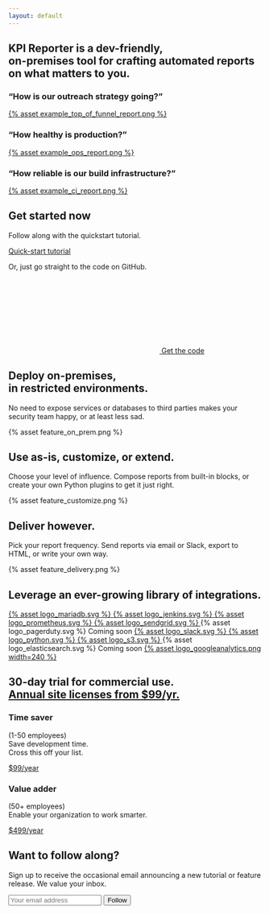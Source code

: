 ```yaml
---
layout: default
---
```


<section class="site-hero">
  <h1>
    KPI Reporter is a <strong>dev-friendly</strong>,<br>
    <strong>on-premises</strong> tool for crafting automated reports on what
    matters to you.
  </h1>
  <div class="examples">
    <div class="example">
      <h3>&ldquo;How is our outreach strategy going?&rdquo;</h3>
      <a href="https://kpi-reporter.readthedocs.io/en/latest/examples/latest-top-of-funnel-report/" target="_blank" rel="noopener noreferrer" class="screenshot-container">
        {% asset example_top_of_funnel_report.png %}
      </a>
    </div>
    <div class="example">
      <h3>&ldquo;How healthy is production?&rdquo;</h3>
      <a href="https://kpi-reporter.readthedocs.io/en/latest/examples/latest-ops-report/" target="_blank" rel="noopener noreferrer" class="screenshot-container">
        {% asset example_ops_report.png %}
      </a>
    </div>
    <div class="example">
      <h3>&ldquo;How reliable is our build infrastructure?&rdquo;</h3>
      <a href="https://kpi-reporter.readthedocs.io/en/latest/examples/latest-ci-report/" target="_blank" rel="noopener noreferrer" class="screenshot-container">
        {% asset example_ci_report.png %}
      </a>
    </div>
  </div>
  <div class="shadow-box"></div>
</section>

<section class="feature-box full tight">
  <h2>Get started now</h2>
  <div class="pricing-options">
    <div class="pricing-option dark">
      <p>
        Follow along with the quickstart tutorial.
      </p>
      <a class="pricing-button" href="/blog/2021/01/18/tutorial-quickstart.html">Quick-start tutorial</a>
    </div>
    <div class="pricing-option dark">
      <p>
        Or, just go straight to the code on GitHub.
      </p>
      <a class="pricing-button" href="https://github.com/kpireporter/kpireporter" target="_blank" rel="noopener noreferrer">
        <svg class="svg-icon white"><use xlink:href="{{ '/assets/minima-social-icons.svg#github' | relative_url }}"></use></svg>
        Get the code
      </a>
    </div>
  </div>
</section>

<section class="feature-box dark">
  <div class="text-inset">
    <h2>Deploy on-premises,<br>in restricted environments.</h2>
    <p>
      No need to expose services or databases to third parties makes your
      security team happy, or at least less sad.
    </p>
  </div>
  <div class="graphic-inset dark flush">
    {% asset feature_on_prem.png %}
  </div>
</section>
<section class="feature-box r-align">
  <div class="text-inset">
    <h2>Use as-is, customize, or extend.</h2>
    <p>
      Choose your level of influence. Compose reports from built-in blocks, or
      create your own Python plugins to get it just right.
    </p>
  </div>
  <div class="graphic-inset dark">
    {% asset feature_customize.png %}
  </div>
</section>
<section class="feature-box dark">
  <div class="text-inset">
    <h2>Deliver however.</h2>
    <p>
      Pick your report frequency. Send reports via email or Slack, export to HTML, or
      write your own way.
    </p>
  </div>
  <div class="graphic-inset dark pop-out">
    {% asset feature_delivery.png %}
  </div>
</section>
<section class="feature-box full">
  <h2>Leverage an ever-growing library of integrations.</h2>
  <div>
    <a href="https://kpi-reporter.readthedocs.io/en/latest/plugins/mysql.html" target="_blank" rel="noopener noreferrer" class="plugin-logo">
      {% asset logo_mariadb.svg %}
    </a>
    <a href="https://kpi-reporter.readthedocs.io/en/latest/plugins/jenkins.html" target="_blank" rel="noopener noreferrer" class="plugin-logo">
      {% asset logo_jenkins.svg %}
    </a>
    <a href="https://kpi-reporter.readthedocs.io/en/latest/plugins/prometheus.html" target="_blank" rel="noopener noreferrer" class="plugin-logo">
      {% asset logo_prometheus.svg %}
    </a>
    <a href="https://kpi-reporter.readthedocs.io/en/latest/plugins/sendgrid.html" target="_blank" rel="noopener noreferrer" class="plugin-logo">
      {% asset logo_sendgrid.svg %}
    </a>
    <a class="plugin-logo">
      {% asset logo_pagerduty.svg %}
      <span class="coming-soon">Coming soon</span>
    </a>
    <a href="https://kpi-reporter.readthedocs.io/en/latest/plugins/slack.html" target="_blank" rel="noopener noreferrer" class="plugin-logo">
      {% asset logo_slack.svg %}
    </a>
    <a href="https://kpi-reporter.readthedocs.io/en/latest/plugins/plot.html" target="_blank" rel="noopener noreferrer" class="plugin-logo">
      {% asset logo_python.svg %}
    </a>
    <a href="https://kpi-reporter.readthedocs.io/en/latest/plugins/s3.html" target="_blank" rel="noopener noreferrer" class="plugin-logo">
      {% asset logo_s3.svg %}
    </a>
    <a class="plugin-logo">
      {% asset logo_elasticsearch.svg %}
      <span class="coming-soon">Coming soon</span>
    </a>
    <a href="https://kpi-reporter.readthedocs.io/en/latest/plugins/googleanalytics.html" target="_blank" rel="noopener noreferrer" class="plugin-logo">
      {% asset logo_googleanalytics.png width=240 %}
    </a>
  </div>
</section>
<section class="feature-box dark full">
  <h2>
    30-day trial for commercial use.<br>
    <a href="/pricing">Annual site licenses from $99/yr.</a>
  </h2>
  <div class="pricing-options">
    <div class="pricing-option">
      <h3>Time saver</h3>
      <p>
        (1-50 employees)<br>
        Save development time.<br>
        Cross this off your list.
      </p>
      <a class="pricing-button" href="https://gum.co/JDoaK?variant=Small%20Business%20(1-50%20employees)" target="_blank">$99/year</a>
    </div>
    <div class="pricing-option">
      <h3>Value adder</h3>
      <p>
        (50+ employees)<br>
        Enable your organization to work smarter.
      </p>
      <a class="pricing-button" href="https://gum.co/JDoaK?variant=Enterprise%20(50%2B%20employees)" target="_blank">$499/year</a>
    </div>
  </div>
</section>
<section class="feature-box">
  <div class="text-inset">
    <h2>Want to follow along?</h2>
    <p>
      Sign up to receive the occasional email announcing a new
      tutorial or feature release. We value your inbox.
    </p>
  </div>
  <form action="https://gumroad.com/follow_from_embed_form" class="follow-form" method="post">
    <input name="seller_id" type="hidden" value="2536543773530">
    <input name="email" placeholder="Your email address" type="email">
    <button type="submit">Follow</button>
  </form>
</section>
